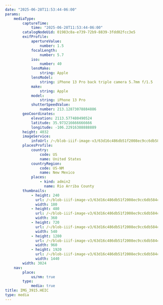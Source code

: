 ```yaml
---
date: "2025-06-28T11:53:44-06:00"
params:
    mediaType:
        captureTime:
            time: "2025-06-28T11:53:44-06:00"
        catalogNodeUid: 01983c8a-e739-72b9-8839-3fdd02fcc3e5
        exifProfile:
            apertureValue:
                number: 1.5
            focalLength:
                number: 5.7
            iso:
                number: 40
            lensMake:
                string: Apple
            lensModel:
                string: iPhone 13 Pro back triple camera 5.7mm f/1.5
            make:
                string: Apple
            model:
                string: iPhone 13 Pro
            shutterSpeedValue:
                number: 213.12873078884886
        geoCoordinates:
            elevation: 2113.577480490524
            latitude: 35.973216666666666
            longitude: -106.22916388888889
        height: 4032
        imageService:
            infoUrl: /~/blob-iiif-image-v3/63d16c486db51f2008ec9cc6db584c1178c8aebd823a75b3109ec37bbe44c001/info.json
        placesProfile:
            country:
                code: US
                name: United States
            countryRegion:
                code: US-NM
                name: New Mexico
            places:
                - kind: admin2
                  name: Rio Arriba County
        thumbnails:
            - height: 240
              url: /~/blob-iiif-image-v3/63d16c486db51f2008ec9cc6db584c1178c8aebd823a75b3109ec37bbe44c001/full/180%2C240/0/default.jpg
              width: 180
            - height: 480
              url: /~/blob-iiif-image-v3/63d16c486db51f2008ec9cc6db584c1178c8aebd823a75b3109ec37bbe44c001/full/360%2C480/0/default.jpg
              width: 360
            - height: 720
              url: /~/blob-iiif-image-v3/63d16c486db51f2008ec9cc6db584c1178c8aebd823a75b3109ec37bbe44c001/full/540%2C720/0/default.jpg
              width: 540
            - height: 1280
              url: /~/blob-iiif-image-v3/63d16c486db51f2008ec9cc6db584c1178c8aebd823a75b3109ec37bbe44c001/full/960%2C1280/0/default.jpg
              width: 960
            - height: 1920
              url: /~/blob-iiif-image-v3/63d16c486db51f2008ec9cc6db584c1178c8aebd823a75b3109ec37bbe44c001/full/1440%2C1920/0/default.jpg
              width: 1440
        width: 3024
    nav:
        place:
            us/nm: true
        type:
            media: true
title: IMG_3915.HEIC
type: media
---
```

